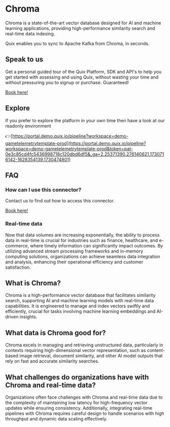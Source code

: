 <!--[tech-name]-->
# Chroma

<!--[blurb-about-tech]-->
Chroma is a state-of-the-art vector database designed for AI and machine learning applications, providing high-performance similarity search and real-time data indexing.

Quix enables you to sync to Apache Kafka <span id="to_or_from">from</span> <span id="techname">Chroma</span>, in seconds.

## Speak to us

Get a personal guided tour of the Quix Platform, SDK and API's to help you get started with assessing and using Quix, without wasting your time and without pressuring you to signup or purchase. Guaranteed!

[Book here!](https://share.hsforms.com/1iW0TmZzKQMChk0lxd_tGiw4yjw2?__hstc=175542013.19c333c2ae8002be5fbc6a17a447e442.1730474801833.1730474801833.1730716142494.2&__hssc=175542013.2.1730716142494&__hsfp=3927774151)

## Explore

If you prefer to explore the platform in your own time then have a look at our readonly environment

👉[https://portal.demo.quix.io/pipeline?workspace=demo-gametelemetrytemplate-prod](https://portal.demo.quix.io/pipeline?workspace=demo-gametelemetrytemplate-prod&token=pat-0e3c85cd4fc5436998718c120dbd6df5&_ga=2.25371390.276140621.1730716142-1628354139.1730474801)

## FAQ 

### How can I use this connector?

Contact us to find out how to access this connector.

[Book here!](https://share.hsforms.com/1iW0TmZzKQMChk0lxd_tGiw4yjw2?__hstc=175542013.19c333c2ae8002be5fbc6a17a447e442.1730474801833.1730474801833.1730716142494.2&__hssc=175542013.2.1730716142494&__hsfp=3927774151)

### Real-time data

Now that data volumes are increasing exponentially, the ability to process data in real-time is crucial for industries such as finance, healthcare, and e-commerce, where timely information can significantly impact outcomes. By utilizing advanced stream processing frameworks and in-memory computing solutions, organizations can achieve seamless data integration and analysis, enhancing their operational efficiency and customer satisfaction.

## What is <span id="techname">Chroma</span>?

<!--[tech-seo-text]-->
Chroma is a high-performance vector database that facilitates similarity search, supporting AI and machine learning models with real-time data capabilities. It is engineered to manage and index vectors swiftly and efficiently, crucial for tasks involving machine learning embeddings and AI-driven insights.

## What data is <span id="techname">Chroma</span> good for?

<!--[tech-data-seo-text]-->
Chroma excels in managing and retrieving unstructured data, particularly in contexts requiring high-dimensional vector representation, such as content-based image retrieval, document similarity, and other AI model outputs that rely on fast and accurate similarity searches.

## What challenges do organizations have with <span id="techname">Chroma</span> and real-time data?

<!--[tech-challenges-seo-text]-->
Organizations often face challenges with Chroma and real-time data due to the complexity of maintaining low latency for high-frequency vector updates while ensuring consistency. Additionally, integrating real-time pipelines with Chroma requires careful design to handle scenarios with high throughput and dynamic data scaling effectively.
